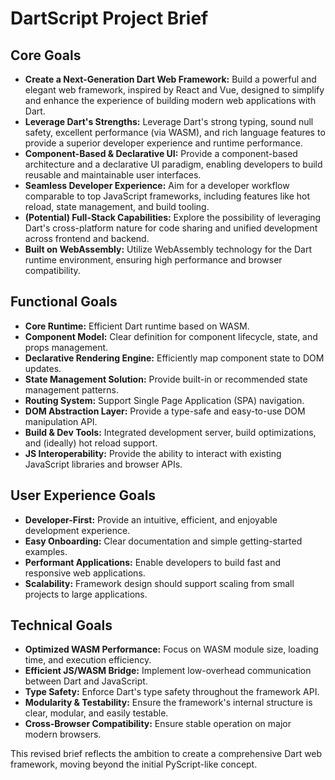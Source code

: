 # DartScript Project Brief

## Core Goals

- **Create a Next-Generation Dart Web Framework:** Build a powerful and elegant
  web framework, inspired by React and Vue, designed to simplify and enhance the
  experience of building modern web applications with Dart.
- **Leverage Dart's Strengths:** Leverage Dart's strong typing, sound null
  safety, excellent performance (via WASM), and rich language features to
  provide a superior developer experience and runtime performance.
- **Component-Based & Declarative UI:** Provide a component-based architecture
  and a declarative UI paradigm, enabling developers to build reusable and
  maintainable user interfaces.
- **Seamless Developer Experience:** Aim for a developer workflow comparable to
  top JavaScript frameworks, including features like hot reload, state
  management, and build tooling.
- **(Potential) Full-Stack Capabilities:** Explore the possibility of leveraging
  Dart's cross-platform nature for code sharing and unified development across
  frontend and backend.
- **Built on WebAssembly:** Utilize WebAssembly technology for the Dart runtime
  environment, ensuring high performance and browser compatibility.

## Functional Goals

- **Core Runtime:** Efficient Dart runtime based on WASM.
- **Component Model:** Clear definition for component lifecycle, state, and
  props management.
- **Declarative Rendering Engine:** Efficiently map component state to DOM
  updates.
- **State Management Solution:** Provide built-in or recommended state
  management patterns.
- **Routing System:** Support Single Page Application (SPA) navigation.
- **DOM Abstraction Layer:** Provide a type-safe and easy-to-use DOM
  manipulation API.
- **Build & Dev Tools:** Integrated development server, build optimizations, and
  (ideally) hot reload support.
- **JS Interoperability:** Provide the ability to interact with existing
  JavaScript libraries and browser APIs.

## User Experience Goals

- **Developer-First:** Provide an intuitive, efficient, and enjoyable
  development experience.
- **Easy Onboarding:** Clear documentation and simple getting-started examples.
- **Performant Applications:** Enable developers to build fast and responsive
  web applications.
- **Scalability:** Framework design should support scaling from small projects
  to large applications.

## Technical Goals

- **Optimized WASM Performance:** Focus on WASM module size, loading time, and
  execution efficiency.
- **Efficient JS/WASM Bridge:** Implement low-overhead communication between
  Dart and JavaScript.
- **Type Safety:** Enforce Dart's type safety throughout the framework API.
- **Modularity & Testability:** Ensure the framework's internal structure is
  clear, modular, and easily testable.
- **Cross-Browser Compatibility:** Ensure stable operation on major modern
  browsers.

This revised brief reflects the ambition to create a comprehensive Dart web
framework, moving beyond the initial PyScript-like concept.
